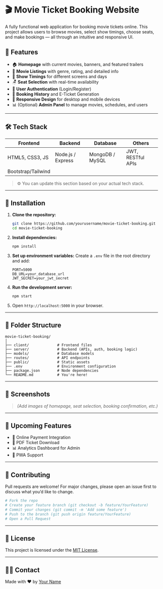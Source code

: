

# 🎬 Movie Ticket Booking Website

A fully functional web application for booking movie tickets online. This project allows users to browse movies, select show timings, choose seats, and make bookings — all through an intuitive and responsive UI.

## 📌 Features

* 🏠 **Homepage** with current movies, banners, and featured trailers
* 🎥 **Movie Listings** with genre, rating, and detailed info
* 📅 **Show Timings** for different screens and days
* 🪑 **Seat Selection** with real-time availability
* 👤 **User Authentication** (Login/Register)
* 🛒 **Booking History** and E-Ticket Generation
* 📱 **Responsive Design** for desktop and mobile devices
* 📊 (Optional) **Admin Panel** to manage movies, schedules, and users

---

## 🛠️ Tech Stack

| Frontend           | Backend           | Database        | Others            |
| ------------------ | ----------------- | --------------- | ----------------- |
| HTML5, CSS3, JS    | Node.js / Express | MongoDB / MySQL | JWT, RESTful APIs |
| Bootstrap/Tailwind |                   |                 |                   |

> ⚙️ You can update this section based on your actual tech stack.

---

## 🚀 Installation

1. **Clone the repository:**

   ```bash
   git clone https://github.com/yourusername/movie-ticket-booking.git
   cd movie-ticket-booking
   ```

2. **Install dependencies:**

   ```bash
   npm install
   ```

3. **Set up environment variables:**
   Create a `.env` file in the root directory and add:

   ```env
   PORT=5000
   DB_URL=your_database_url
   JWT_SECRET=your_jwt_secret
   ```

4. **Run the development server:**

   ```bash
   npm start
   ```

5. Open `http://localhost:5000` in your browser.

---

## 📂 Folder Structure

```
movie-ticket-booking/
│
├── client/             # Frontend files
├── server/             # Backend (APIs, auth, booking logic)
├── models/             # Database models
├── routes/             # API endpoints
├── public/             # Static assets
├── .env                # Environment configuration
├── package.json        # Node dependencies
└── README.md           # You're here!
```

---

## 📸 Screenshots

> *(Add images of homepage, seat selection, booking confirmation, etc.)*

---

## 📅 Upcoming Features

* 🎫 Online Payment Integration
* 🧾 PDF Ticket Download
* 📊 Analytics Dashboard for Admin
* 📱 PWA Support

---

## 🤝 Contributing

Pull requests are welcome! For major changes, please open an issue first to discuss what you’d like to change.

```bash
# Fork the repo
# Create your feature branch (git checkout -b feature/YourFeature)
# Commit your changes (git commit -m 'Add some feature')
# Push to the branch (git push origin feature/YourFeature)
# Open a Pull Request
```

---

## 📃 License

This project is licensed under the [MIT License](LICENSE).

---

## 🙋‍♂️ Contact

Made with ❤️ by [Your Name](https://github.com/itsprajapati1204)

